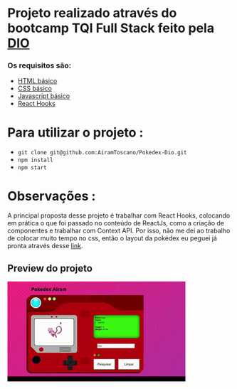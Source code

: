 # Projeto realizado através do bootcamp TQI Full Stack feito pela [DIO](https://web.dio.me/home)


### Os requisitos são:

* [HTML básico](https://www.w3schools.com/html/)
* [CSS básico](https://developer.mozilla.org/pt-BR/docs/Web/CSS)
* [Javascript básico](https://developer.mozilla.org/pt-BR/docs/Web/JavaScript)
* [React Hooks](https://pt-br.reactjs.org/docs/hooks-intro.html)
 
# Para utilizar o projeto :
- `git clone git@github.com:AiramToscano/Pokedex-Dio.git`
- `npm install`
- `npm start`

# Observações :
A principal proposta desse projeto é trabalhar com React Hooks, colocando em prática o que foi passado no conteúdo de ReactJs, como a criação de componentes e trabalhar com Context API. Por isso, não me dei ao trabalho de colocar muito tempo no css, então o layout da pokédex eu peguei já pronta através desse [link](https://codepen.io/Bidji/pen/MYdPwo).

## Preview do projeto
![recipes](https://github.com/AiramToscano/Pokedex-Dio/blob/airamtoscano/src/images/bloggif_62ac96145d564.gif)
